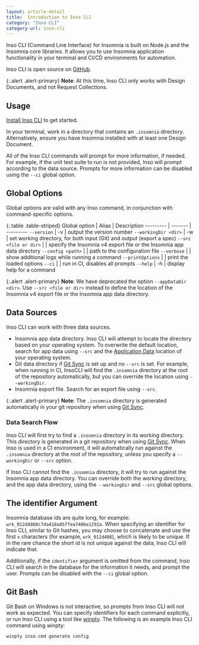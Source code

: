 ```yaml
---
layout: article-detail
title:  Introduction to Inso CLI
category: "Inso CLI"
category-url: inso-cli
---
```


Inso CLI (Command Line Interface) for Insomnia is built on Node.js and the Insomnia core libraries. It allows you to use Insomnia application functionality in your terminal and CI/CD environments for automation.

Inso CLI is open source on [GitHub](https://github.com/Kong/insomnia/tree/develop/packages/insomnia-inso).

{:.alert .alert-primary}
**Note**: At this time, Inso CLI only works with Design Documents, and not Request Collections.

## Usage

[Install Inso CLI](/inso-cli/install) to get started.

In your terminal, work in a directory that contains an `.insomnia` directory. Alternatively, ensure you have Insomnia installed with at least one Design Document.

All of the Inso CLI commands will prompt for more information, if needed. For example, if the unit test suite to run is not provided, Inso will prompt according to the data source. Prompts for more information can be disabled using the `--ci` global option.

## Global Options

Global options are valid with any Inso command, in conjunction with command-specific options.

{:.table .table-striped}
Global option	|  Alias |	Description
--------- | ------- | ---------
`--version`	| -v |	output the version number
`--workingDir <dir>` |	-w	| set working directory, for both input (Git) and output (export a spec)
`--src <file or dir>` | | specify the Insomnia v4 export file or the Insomnia app data directory
`--config <path>`	| | path to the configuration file
`--verbose`	| |	show additional logs while running a command
`--printOptions`	| | print the loaded options
`--ci`	| |	run in CI, disables all prompts
`--help`	| -h | display help for a command

{:.alert .alert-primary}
**Note**: We have deprecated the option `--appDataDir <dir>`. Use `--src <file or dir>` instead to define the location of the Insomnia v4 export file or the Insomnia app data directory.

## Data Sources

Inso CLI can work with three data sources.

* Insomnia app data directory. Inso CLI will attempt to locate the directory based on your operating system. To overwrite the default location, search for app data using `--src` and the [Application Data](/insomnia/application-data) location of your operating system.
* Git data directory if [Git Sync](/insomnia/git-sync) is set up and no `--src` is set. For example, when running in CI, InsoCLI will find the `.insomnia` directory at the root of the repository automatically, but you can override the location using `--workingDir`.
* Insomnia export file. Search for an export file using `--src`.

{:.alert .alert-primary}
**Note**: The `.insomnia` directory is generated automatically in your git repository when using [Git Sync](/insomnia/git-sync).

### Data Search Flow

Inso CLI will first try to find a `.insomnia` directory in its working directory. This directory is generated in a git repository when using [Git Sync](/insomnia/git-sync). When Inso is used in a CI environment, it will automatically run against the `.insomnia` directory at the root of the repository, unless you specify a `--workingDir` or `--src` option.

If Inso CLI cannot find the `.insomnia` directory, it will try to run against the Insomnia app data directory. You can override both the working directory, and the app data directory, using the `--workingDir` and `--src` global options.

## The identifier Argument

Insomnia database ids are quite long, for example: `wrk_012d4860c7da418a85ffea7406e1292a`. When specifying an identifier for Inso CLI, similar to Git hashes, you may choose to concatenate and use the first `x` characters (for example, `wrk_012d486`), which is likely to be unique. If in the rare chance the short id is not unique against the data, Inso CLI will indicate that.

Additionally, if the `identifier` argument is omitted from the command, Inso CLI will search in the database for the information it needs, and prompt the user. Prompts can be disabled with the `--ci` global option.

## Git Bash

Git Bash on Windows is not interactive, so prompts from Inso CLI will not work as expected. You can specify identifiers for each command explicitly, or run Inso CLI using a tool like [winpty](https://github.com/rprichard/winpty). The following is an example Inso CLI command using winpty:

```bash
winpty inso.cmd generate config
```
